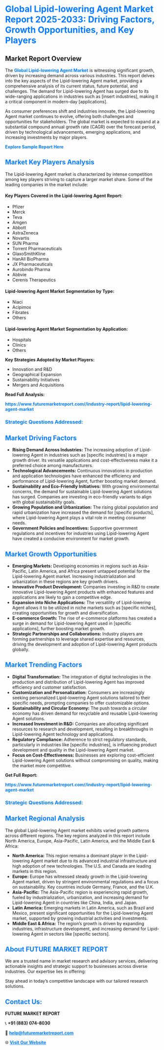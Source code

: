 <h1 style="color: #007BFF;">Global Lipid-lowering Agent Market Report 2025-2033: Driving Factors, Growth Opportunities, and Key Players</h1>

<section id="overview">
<h2>Market Report Overview</h2>
<p>The <a href="https://www.futuremarketreport.com//industry-report/lipid-lowering-agent-market" style="color: #007BFF; text-decoration: none;"><strong>Global Lipid-lowering Agent Market</strong></a> is witnessing significant growth, driven by increasing demand across various industries. This report delves into the key aspects of the Lipid-lowering Agent market, providing a comprehensive analysis of its current status, future potential, and challenges. The demand for Lipid-lowering Agent has surged due to its wide-ranging applications in industries such as [insert industries], making it a critical component in modern-day [applications].</p>
<p>As consumer preferences shift and industries innovate, the Lipid-lowering Agent market continues to evolve, offering both challenges and opportunities for stakeholders. The global market is expected to expand at a substantial compound annual growth rate (CAGR) over the forecast period, driven by technological advancements, emerging applications, and increasing investments by major players.</p>
</section>

<section id="overview">
<p><a href="https://www.futuremarketreport.com//request-sample/reportId=58213" style="color: #007BFF; text-decoration: none;"><strong>Explore Sample Report Here</strong></a></p>
</section>

<section id="key-players">
<h2 style="color: #007BFF;">Market Key Players Analysis</h2>
<p>The Lipid-lowering Agent market is characterized by intense competition among key players striving to capture a larger market share. Some of the leading companies in the market include:</p>
<h4>Key Players Covered in the Lipid-lowering Agent Report:</h4>
<ul><li>Pfizer</li><li>Merck</li><li>Teva</li><li>Amgen</li><li>Abbott</li><li>AstraZeneca</li><li>Novartis</li><li>SUN Pharma</li><li>Torrent Pharmaceuticals</li><li>GlaxoSmithKline</li><li>HanAll BioPharma</li><li>JX Pharmaceuticals</li><li>Aurobindo Pharma</li><li>Abbvie</li><li>Cerenis Therapeutics</li></ul>
<h4>Lipid-lowering Agent Market Segmentation by Type:</h4>
<ul><li>Niaci</li><li>Acipimox</li><li>Fibrates</li><li>Others</li></ul>

<h4>Lipid-lowering Agent Market Segmentation by Application:</h4>
<ul><li>Hospitals</li><li>Clinics</li><li>Others</li></ul>
<p><strong>Key Strategies Adopted by Market Players:</strong></p>
<ul>
<li>Innovation and R&D</li>
<li>Geographical Expansion</li>
<li>Sustainability Initiatives</li>
<li>Mergers and Acquisitions</li>
</ul>
</section>

<section>
<p><strong>Read Full Analysis: </strong></p><a href="https://www.futuremarketreport.com//industry-report/lipid-lowering-agent-market" style="color: #007BFF; text-decoration: none;"><strong>https://www.futuremarketreport.com//industry-report/lipid-lowering-agent-market</strong></a>
<h3 style="color: #007BFF;">Strategic Questions Addressed:</h3>
</section>

<section id="driving-factors">
<h2 style="color: #007BFF;">Market Driving Factors</h2>
<ul>
<li><strong>Rising Demand Across Industries:</strong> The increasing adoption of Lipid-lowering Agent in industries such as [specific industries] is a major growth driver. Its versatile applications and cost-effectiveness make it a preferred choice among manufacturers.</li>
<li><strong>Technological Advancements:</strong> Continuous innovations in production and application technologies have enhanced the efficiency and performance of Lipid-lowering Agent, further boosting market demand.</li>
<li><strong>Sustainability and Eco-Friendly Initiatives:</strong> With growing environmental concerns, the demand for sustainable Lipid-lowering Agent solutions has surged. Companies are investing in eco-friendly variants to align with global sustainability goals.</li>
<li><strong>Growing Population and Urbanization:</strong> The rising global population and rapid urbanization have increased the demand for [specific products], where Lipid-lowering Agent plays a vital role in meeting consumer needs.</li>
<li><strong>Government Policies and Incentives:</strong> Supportive government regulations and incentives for industries using Lipid-lowering Agent have created a conducive environment for market growth.</li>
</ul>
</section>

<section id="growth-opportunities">
<h2 style="color: #007BFF;">Market Growth Opportunities</h2>
<ul>
<li><strong>Emerging Markets:</strong> Developing economies in regions such as Asia-Pacific, Latin America, and Africa present untapped potential for the Lipid-lowering Agent market. Increasing industrialization and urbanization in these regions are key growth drivers.</li>
<li><strong>Innovative Product Development:</strong> Companies investing in R&D to create innovative Lipid-lowering Agent products with enhanced features and applications are likely to gain a competitive edge.</li>
<li><strong>Expansion into Niche Applications:</strong> The versatility of Lipid-lowering Agent allows it to be utilized in niche markets such as [specific niches], creating opportunities for growth and diversification.</li>
<li><strong>E-commerce Growth:</strong> The rise of e-commerce platforms has created a surge in demand for Lipid-lowering Agent used in [specific applications], further boosting market growth.</li>
<li><strong>Strategic Partnerships and Collaborations:</strong> Industry players are forming partnerships to leverage shared expertise and resources, driving the development and adoption of Lipid-lowering Agent products globally.</li>
</ul>
</section>

<section id="trending-factors">
<h2 style="color: #007BFF;">Market Trending Factors</h2>
<ul>
<li><strong>Digital Transformation:</strong> The integration of digital technologies in the production and distribution of Lipid-lowering Agent has improved efficiency and customer satisfaction.</li>
<li><strong>Customization and Personalization:</strong> Consumers are increasingly seeking personalized Lipid-lowering Agent solutions tailored to their specific needs, prompting companies to offer customizable options.</li>
<li><strong>Sustainability and Circular Economy:</strong> The push towards a circular economy has driven demand for recyclable and reusable Lipid-lowering Agent solutions.</li>
<li><strong>Increased Investment in R&D:</strong> Companies are allocating significant resources to research and development, resulting in breakthroughs in Lipid-lowering Agent technology and applications.</li>
<li><strong>Regulatory Compliance:</strong> Adherence to strict regulatory standards, particularly in industries like [specific industries], is influencing product development and quality in the Lipid-lowering Agent market.</li>
<li><strong>Focus on Cost-Effectiveness:</strong> Businesses are exploring cost-efficient Lipid-lowering Agent solutions without compromising on quality, making the market more competitive.</li>
</ul>
</section>

<section>
<p><strong>Get Full Report: </strong></p><a href="https://www.futuremarketreport.com//industry-report/lipid-lowering-agent-market" style="color: #007BFF; text-decoration: none;"><strong>https://www.futuremarketreport.com//industry-report/lipid-lowering-agent-market</strong></a>
<h3 style="color: #007BFF;">Strategic Questions Addressed:</h3>
</section>


<section id="regional-analysis">
<h2 style="color: #007BFF;">Market Regional Analysis</h2>
<p>The global Lipid-lowering Agent market exhibits varied growth patterns across different regions. The key regions analyzed in this report include North America, Europe, Asia-Pacific, Latin America, and the Middle East & Africa:</p>
<ul>
<li><strong>North America:</strong> This region remains a dominant player in the Lipid-lowering Agent market due to its advanced industrial infrastructure and high adoption of new technologies. The U.S. and Canada are leading markets in this region.</li>
<li><strong>Europe:</strong> Europe has witnessed steady growth in the Lipid-lowering Agent market, driven by stringent environmental regulations and a focus on sustainability. Key countries include Germany, France, and the U.K.</li>
<li><strong>Asia-Pacific:</strong> The Asia-Pacific region is experiencing rapid growth, fueled by industrialization, urbanization, and increasing demand for Lipid-lowering Agent in countries like China, India, and Japan.</li>
<li><strong>Latin America:</strong> Emerging markets in Latin America, such as Brazil and Mexico, present significant opportunities for the Lipid-lowering Agent market, supported by growing industrial activities and investments.</li>
<li><strong>Middle East & Africa:</strong> The region’s growth is driven by expanding industries, infrastructure development, and increasing demand for Lipid-lowering Agent in sectors like [specific sectors].</li>
</ul>
</section>

<footer>
<h2 style="color: #007BFF;">About FUTURE MARKET REPORT</h2>
<p>We are a trusted name in market research and advisory services, delivering actionable insights and strategic support to businesses across diverse industries. Our expertise lies in offering:</p>

<p>Stay ahead in today’s competitive landscape with our tailored research solutions.</p>

<h2 style="color: #007BFF;">Contact Us:</h2>
<p><strong>FUTURE MARKET REPORT</strong></p>
<p>📞 <strong>+91 (883) 074-8030</strong></p>
<p>📧 <strong><a href="mailto:help@futuremarketreport.com" style="color: #007BFF;">help@futuremarketreport.com</a></strong></p>
<p>🌐 <strong><a href="https://www.futuremarketreport.com/" style="color: #007BFF;">Visit Our Website</a></strong></p>
</footer>